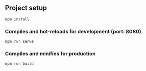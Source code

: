 ## Project setup
```
npm install
```

### Compiles and hot-reloads for development (port: 8080)
```
npm run serve
```

### Compiles and minifies for production
```
npm run build
```
